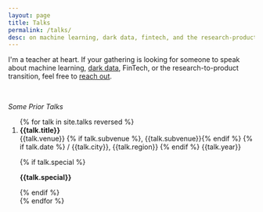 ```yaml
---
layout: page
title: Talks
permalink: /talks/
desc: on machine learning, dark data, fintech, and the research-product transition
---
```


I'm a teacher at heart. If your gathering is looking for someone to speak about machine learning, [dark data](https://en.wikipedia.org/wiki/Dark_data), FinTech, or the research-to-product transition, feel free to [reach out](mailto:eob@csail.mit.edu).

<br />

*Some Prior Talks*

<ol>
{% for talk in site.talks reversed %}

<li class="paper">
  <b>{{talk.title}}</b>

  <div class="conference">
    {{talk.venue}}
    {% if talk.subvenue %}, {{talk.subvenue}}{% endif %} 
    {% if talk.date %} / {{talk.city}}, {{talk.region}} {% endif %} {{talk.year}}    
  </div>

  {% if talk.special %}
  <p><b>{{talk.special}}</b></p>
  {% endif %}

</li>
{% endfor %}
</ol>

